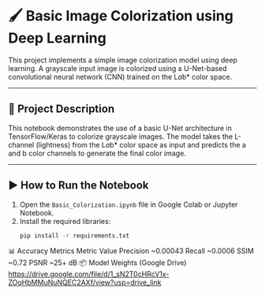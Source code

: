 # 🖌️ Basic Image Colorization using Deep Learning

This project implements a simple image colorization model using deep learning. A grayscale input image is colorized using a U-Net-based convolutional neural network (CNN) trained on the L*a*b* color space.

---

## 📌 Project Description

This notebook demonstrates the use of a basic U-Net architecture in TensorFlow/Keras to colorize grayscale images. The model takes the L-channel (lightness) from the L*a*b* color space as input and predicts the a and b color channels to generate the final color image.

---

## ▶️ How to Run the Notebook

1. Open the `Basic_Colorization.ipynb` file in Google Colab or Jupyter Notebook.
2. Install the required libraries:
   ```bash
   pip install -r requirements.txt
📊 Accuracy Metrics
Metric	Value
Precision	~0.00043
Recall	~0.0006
SSIM	~0.72
PSNR	~25+ dB
📦 Model Weights (Google Drive)
https://drive.google.com/file/d/1_sN2T0cHRcV1x-ZOqHbMMuNuNQEC2AXf/view?usp=drive_link
